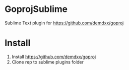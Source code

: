 GoprojSublime
=============

Sublime Text plugin for https://github.com/demdxx/goproj

Install
=======

 1. Install https://github.com/demdxx/goproj
 2. Clone rep to sublime plugins folder

